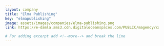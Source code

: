 ```yaml
---
layout: company
title: "Elma Publishing"
key: "elmapublishing"
image: assets/images/companies/elma-publishing.png
link: https://e-damla.ams3.cdn.digitaloceanspaces.com/PUBLIC/magency/catalogs/elma/index.html

# For adding excerpt add <!--more--> and break the line
---
```


<!--more-->